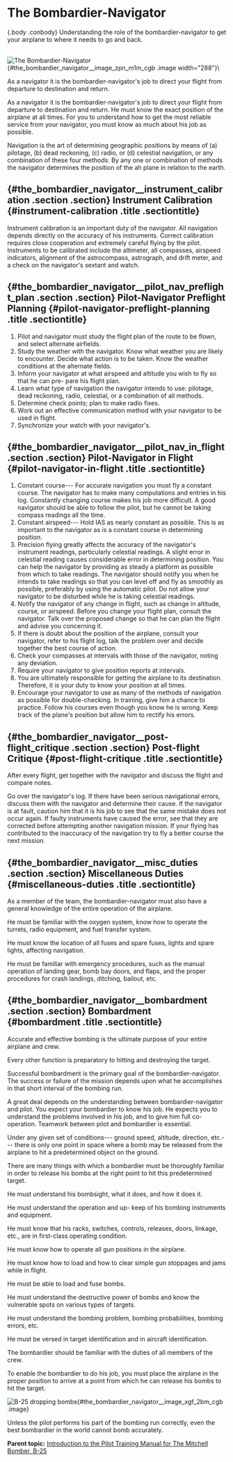 
The Bombardier-Navigator
========================

 {.body .conbody}
Understanding the role of the bombardier-navigator to get your airplane
to where it needs to go and back.

\
![The
Bombardier-Navigator](../images/bombadier_nav.png){#the_bombardier_navigator__image_zpn_m1m_cgb
.image width="288"}\

As a navigator it is the bombardier-navigator\'s job to direct your
flight from departure to destination and return.

As a navigator it is the bombardier-navigator\'s job to direct your
flight from departure to destination and return. He must know the exact
position of the airplane at all times. For you to understand how to get
the most reliable service from your navigator, you must know as much
about his job as possible.

Navigation is the art of determining geographic positions by means of
(a) pilotage, (b) dead reckoning, (c) radio, or (d) celestial
navigation, or any combination of these four methods. By any one or
combination of methods the navigator determines the position of the ah
plane in relation to the earth.

 {#the_bombardier_navigator__instrument_calibration .section .section}
Instrument Calibration {#instrument-calibration .title .sectiontitle}
----------------------

Instrument calibration is an important duty of the navigator. All
navigation depends directly on the accuracy of his instruments. Correct
calibration requires close cooperation and extremely careful flying by
the pilot. Instruments to be calibrated include the altimeter, all
compasses, airspeed indicators, alignment of the astrocompass,
astrograph, and drift meter, and a check on the navigator\'s sextant and
watch.


 {#the_bombardier_navigator__pilot_nav_preflight_plan .section .section}
Pilot-Navigator Preflight Planning {#pilot-navigator-preflight-planning .title .sectiontitle}
----------------------------------

1.  Pilot and navigator must study the flight plan of the route to be
    flown, and select alternate airfields.
2.  Study the weather with the navigator. Know what weather you are
    likely to encounter. Decide what action is to be taken. Know the
    weather conditions at the alternate fields.
3.  Inform your navigator at what airspeed and altitude you wish to fly
    so that he can pre- pare his flight plan.
4.  Learn what type of navigation the navigator intends to use:
    pilotage, dead reckoning, radio, celestial, or a combination of all
    methods.
5.  Determine check points; plan to make radio fixes.
6.  Work out an effective communication method with your navigator to be
    used in flight.
7.  Synchronize your watch with your navigator\'s.


 {#the_bombardier_navigator__pilot_nav_in_flight .section .section}
Pilot-Navigator in Flight {#pilot-navigator-in-flight .title .sectiontitle}
-------------------------

1.  Constant course--- For accurate navigation you must fly a constant
    course. The navigator has to make many computations and entries in
    his log. Constantly changing course makes his job more difficult. A
    good navigator should be able to follow the pilot, but he cannot be
    taking compass readings all the time.
2.  Constant airspeed--- Hold IAS as nearly constant as possible. This
    is as important to the navigator as is a constant course in
    determining position.
3.  Precision flying greatly affects the accuracy of the navigator\'s
    instrument readings, particularly celestial readings. A slight error
    in celestial reading causes considerable error in determining
    position. You can help the navigator by providing as steady a
    platform as possible from which to take readings. The navigator
    should notify you when he intends to take readings so that you can
    level off and fly as smoothly as possible, preferably by using the
    automatic pilot. Do not allow your navigator to be disturbed while
    he is taking celestial readings.
4.  Notify the navigator of any change in flight, such as change in
    altitude, course, or airspeed. Before you change your flight plan,
    consult the navigator. Talk over the proposed change so that he can
    plan the flight and advise you concerning it.
5.  If there is doubt about the position of the airplane, consult your
    navigator, refer to his flight log, talk the problem over and decide
    together the best course of action.
6.  Check your compasses at intervals with those of the navigator,
    noting any deviation.
7.  Require your navigator to give position reports at intervals.
8.  You are ultimately responsible for getting the airplane to its
    destination. Therefore, it is your duty to know your position at all
    times.
9.  Encourage your navigator to use as many of the methods of navigation
    as possible for double-checking. In training, give him a chance to
    practice. Follow his courses even though you know he is wrong. Keep
    track of the plane\'s position but allow him to rectify his errors.


 {#the_bombardier_navigator__post-flight_critique .section .section}
Post-flight Critique {#post-flight-critique .title .sectiontitle}
--------------------

After every flight, get together with the navigator and discuss the
flight and compare notes.

Go over the navigator\'s log. If there have been serious navigational
errors, discuss them with the navigator and determine their cause. If
the navigator is at fault, caution him that it is his job to see that
the same mistake does not occur again. If faulty instruments have caused
the error, see that they are corrected before attempting another
navigation mission. If your flying has contributed to the inaccuracy of
the navigation try to fly a better course the next mission.


 {#the_bombardier_navigator__misc_duties .section .section}
Miscellaneous Duties {#miscellaneous-duties .title .sectiontitle}
--------------------

As a member of the team, the bombardier-navigator must also have a
general knowledge of the entire operation of the airplane.

He must be familiar with the oxygen system, know how to operate the
turrets, radio equipment, and fuel transfer system.

He must know the location of all fuses and spare fuses, lights and spare
lights, affecting navigation.

He must be familiar with emergency procedures, such as the manual
operation of landing gear, bomb bay doors, and flaps, and the proper
procedures for crash landings, ditching, bailout, etc.


 {#the_bombardier_navigator__bombardment .section .section}
Bombardment {#bombardment .title .sectiontitle}
-----------

Accurate and effective bombing is the ultimate purpose of your entire
airplane and crew.

Every other function is preparatory to hitting and destroying the
target.

Successful bombardment is the primary goal of the bombardier-navigator.
The success or failure of the mission depends upon what he accomplishes
in that short interval of the bombing run.

A great deal depends on the understanding between bombardier-navigator
and pilot. You expect your bombardier to know his job. He expects you to
understand the problems involved in his job, and to give him full
co-operation. Teamwork between pilot and bombardier is essential.

Under any given set of conditions--- ground speed, altitude, direction,
etc.--- there is only one point in space where a bomb may be released
from the airplane to hit a predetermined object on the ground.

There are many things with which a bombardier must be thoroughly
familiar in order to release his bombs at the right point to hit this
predetermined target.

He must understand his bombsight, what it does, and how it does it.

He must understand the operation and up- keep of his bombing instruments
and equipment.

He must know that his racks, switches, controls, releases, doors,
linkage, etc., are in first-class operating condition.

He must know how to operate all gun positions in the airplane.

He must know how to load and how to clear simple gun stoppages and jams
while in flight.

He must be able to load and fuse bombs.

He must understand the destructive power of bombs and know the
vulnerable spots on various types of targets.

He must understand the bombing problem, bombing probabilities, bombing
errors, etc.

He must be versed in target identification and in aircraft
identification.

The bombardier should be familiar with the duties of all members of the
crew.

To enable the bombardier to do his job, you must place the airplane in
the proper position to arrive at a point from which he can release his
bombs to hit the target.

![B-25 dropping
bombs](../images/bomb_drop.png){#the_bombardier_navigator__image_xgf_2bm_cgb
.image}

Unless the pilot performs his part of the bombing run correctly, even
the best bombardier in the world cannot bomb accurately.





**Parent topic:** [Introduction to the Pilot Training Manual for The
Mitchell Bomber,
B-25](../mdita/introduction_to_the_pilot_training_manual.md "This manual is the text for your training as a B-25 pilot and airplane commander.")




